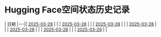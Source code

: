 # Hugging Face空间状态历史记录

| 日期 
|---|| [2025-03-28](https://github.com/njchj/huggingface-keeper/commits/ef228af4a86983e31f9a4977c8231366cdbf7324/docs/index.html) |  |
| [2025-03-28](https://github.com/njchj/huggingface-keeper/commits/33039b8c74f2aefbf2d941486b48c13ce2be80f4/docs/index.html) |  |
| [2025-03-28](https://github.com/njchj/huggingface-keeper/commits/b1dabbf9e48f8d1fc0a5c228726bc8f1a95b45a3/docs/index.html) |  |
| [2025-03-28](https://github.com/njchj/huggingface-keeper/commits/de19081610e68fec39717f9c05a1cc123d4eb8fc/docs/index.html) |  |
| [2025-03-28](https://github.com/njchj/huggingface-keeper/commits/d40ecab65b18841ae253553f4c058361bd56fc6d/docs/index.html) |  |
| [2025-03-28](https://github.com/njchj/huggingface-keeper/commits/4c35ace698ef95b84d67646090d85c848eb23aad/docs/index.html) |  |
| [2025-03-29](https://github.com/njchj/huggingface-keeper/commits/1b127075c2dd38b981380e95b98c94d72d1bc236/docs/index.html) |  |
